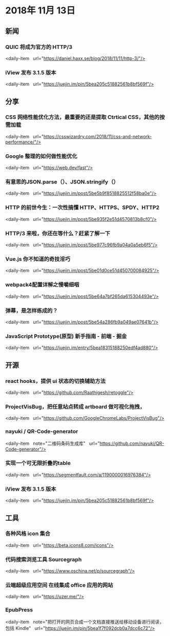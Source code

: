 # 2018年 11月 13日

## 新闻

### QUIC 将成为官方的 HTTP/3

<daily-item
  url="https://daniel.haxx.se/blog/2018/11/11/http-3/"/>

### iView 发布 3.1.5 版本

<daily-item
  url="https://juejin.im/pin/5bea205c51882561b8bf569f"/>

## 分享

### CSS 网络性能优化方法，最重要的还是提取 Ctrtical CSS，其他的按需加载

<daily-item
  url="https://csswizardry.com/2018/11/css-and-network-performance/"/>

### Google 整理的如何做性能优化

<daily-item
  url="https://web.dev/fast"/>

### 有意思的JSON.parse（）、JSON.stringify（）

<daily-item
  url="https://juejin.im/post/5be5b9f8518825512f58ba0e"/>

### HTTP 的前世今生：一次性搞懂 HTTP、HTTPS、SPDY、HTTP2

<daily-item
  url="https://juejin.im/post/5be935f2e51d4570813b8cf0"/>

### HTTP/3 来啦，你还在等什么？赶紧了解一下

<daily-item
  url="https://juejin.im/post/5be977c96fb9a04a0a5eb6f5"/>

### Vue.js 你不知道的奇技淫巧

<daily-item
  url="https://juejin.im/post/5be01d0ce51d450700084925"/>

### webpack4配置详解之慢嚼细咽

<daily-item
  url="https://juejin.im/post/5be64a7bf265da615304493e"/>

### 弹幕，是怎样练成的？

<daily-item
  url="https://juejin.im/post/5be54a286fb9a049ae07641b"/>

### JavaScript Prototype(原型) 新手指南 - 前端 - 掘金

<daily-item
  url="https://juejin.im/entry/5bea18315188250edf4ad880"/>

## 开源

### react hooks，提供 ui 状态的切换辅助方法

<daily-item
  url="https://github.com/Raathigesh/retoggle"/>

### ProjectVisBug，把任意站点转成 artboard 做可视化拖拽，

<daily-item
  url="https://github.com/GoogleChromeLabs/ProjectVisBug"/>

### nayuki / QR-Code-generator

<daily-item
  note="二维码条码生成库"
  url="https://github.com/nayuki/QR-Code-generator"/>

### 实现一个可无限折叠的table

<daily-item
  url="https://segmentfault.com/a/1190000016976384"/>

### iView 发布 3.1.5 版本

<daily-item
  url="https://juejin.im/pin/5bea205c51882561b8bf569f"/>

## 工具

### 各种风格 icon 集合

<daily-item
  url="https://beta.icons8.com/icons"/>

### 代码搜索浏览工具 Sourcegraph

<daily-item
  url="https://www.oschina.net/p/sourcegraph"/>

### 云端超级应用空间 在线集成 office 应用的网站

<daily-item
  url="https://uzer.me/"/>

### EpubPress

<daily-item
  note="把打开的网页合成一个文档直接推送给移动设备进行阅读，包括 Kindle"
  url="https://juejin.im/pin/5bea1f7f092dcb0a7dcc6c72"/>

<daily-footer/>